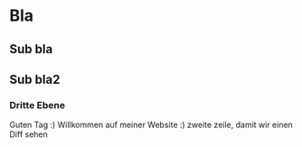 # Bla

## Sub bla

## Sub bla2

### Dritte Ebene

Guten Tag :) Willkommen auf meiner Website :) 
zweite zeile, damit wir einen Diff sehen 
